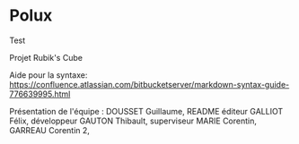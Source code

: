 # Polux

Test

Projet Rubik's Cube 

Aide pour la syntaxe: https://confluence.atlassian.com/bitbucketserver/markdown-syntax-guide-776639995.html

Présentation de l'équipe :
DOUSSET Guillaume, README éditeur
GALLIOT Félix, développeur
GAUTON Thibault, superviseur
MARIE Corentin, 
GARREAU Corentin 2, 
